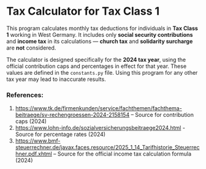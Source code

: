 # Tax Calculator for Tax Class 1

This program calculates monthly tax deductions for individuals in **Tax Class 1** working in West Germany. It includes only **social security contributions** and **income tax** in its calculations — **church tax** and **solidarity surcharge** are **not** considered.

The calculator is designed specifically for the **2024 tax year**, using the official contribution caps and percentages in effect for that year. These values are defined in the `constants.py` file. Using this program for any other tax year may lead to inaccurate results.

### References:
1. https://www.tk.de/firmenkunden/service/fachthemen/fachthema-beitraege/sv-rechengroessen-2024-2158154 – Source for contribution caps (2024)
2. https://www.lohn-info.de/sozialversicherungsbeitraege2024.html - Source for percentage rates (2024)
3. https://www.bmf-steuerrechner.de/javax.faces.resource/2025_1_14_Tarifhistorie_Steuerrechner.pdf.xhtml – Source for the official income tax calculation formula (2024)
